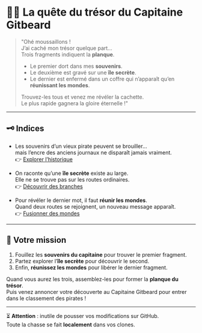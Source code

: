 # 🏴‍☠️ La quête du trésor du Capitaine Gitbeard

> "Ohé moussaillons !  
> J’ai caché mon trésor quelque part…  
> Trois fragments indiquent la **planque**.  
>
> - Le premier dort dans mes **souvenirs**.  
> - Le deuxième est gravé sur une **île secrète**.  
> - Le dernier est enfermé dans un coffre qui n’apparaît qu’en **réunissant les mondes**.  
>
> Trouvez-les tous et venez me révéler la cachette.  
> Le plus rapide gagnera la gloire éternelle !"

---

## 🗝️ Indices

- Les souvenirs d’un vieux pirate peuvent se brouiller…  
  mais l’encre des anciens journaux ne disparaît jamais vraiment.  
  👉 [Explorer l’historique](https://git-scm.com/docs/git-log)

- On raconte qu’une **île secrète** existe au large.  
  Elle ne se trouve pas sur les routes ordinaires.  
  👉 [Découvrir des branches](https://git-scm.com/docs/git-branch)

- Pour révéler le dernier mot, il faut **réunir les mondes**.  
  Quand deux routes se rejoignent, un nouveau message apparaît.  
  👉 [Fusionner des mondes](https://git-scm.com/docs/git-merge)

---

## 🎯 Votre mission

1. Fouillez les **souvenirs du capitaine** pour trouver le premier fragment.  
2. Partez explorer l’**île secrète** pour découvrir le second.  
3. Enfin, **réunissez les mondes** pour libérer le dernier fragment.  

Quand vous aurez les trois, assemblez-les pour former la **planque du trésor**.  
Puis venez annoncer votre découverte au Capitaine Gitbeard pour entrer dans le classement des pirates !  

---

⏳ **Attention** : inutile de pousser vos modifications sur GitHub.  
Toute la chasse se fait **localement** dans vos clones.
